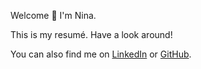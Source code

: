 Welcome :wave: I'm Nina.

This is my resumé.
Have a look around!

You can also find me on [LinkedIn](https://www.linkedin.com/in/ninakjensen/) or [GitHub](https://github.com/nina-j).